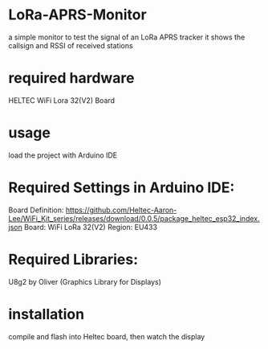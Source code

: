 # LoRa-APRS-Monitor
a simple monitor to test the signal of an LoRa APRS tracker
it shows the callsign and RSSI of received stations

# required hardware
HELTEC WiFi Lora 32(V2) Board

# usage
load the project with Arduino IDE

# Required Settings in Arduino IDE:
Board Definition: https://github.com/Heltec-Aaron-Lee/WiFi_Kit_series/releases/download/0.0.5/package_heltec_esp32_index.json
Board: WiFi LoRa 32(V2)
Region: EU433

# Required Libraries:
U8g2 by Oliver (Graphics Library for Displays)

# installation
compile and flash into Heltec board, then watch the display
